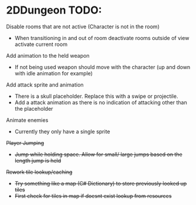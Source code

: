 # 2DDungeon TODO:

Disable rooms that are not active (Character is not in the room)
* When transitioning in and out of room deactivate rooms outside of view activate current room

Add animation to the held weapon
* If not being used weapon should move with the character (up and down with idle animation for example)

Add attack sprite and animation
* There is a skull placeholder. Replace this with a swipe or projectile.
* Add a attack animation as there is no indication of attacking other than the placeholder

Animate enemies
* Currently they only have a single sprite

~~Player Jumping~~
* ~~Jump while holding space. Allow for small/ large jumps based on the length jump is held~~

~~Rework tile lookup/caching~~
* ~~Try something like a map (C# Dictionary) to store previously looked up tiles~~
* ~~First check for tiles in map if doesnt exist lookup from resources~~